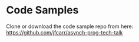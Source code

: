 # Code Samples

Clone or download the code sample repo from here: <https://github.com/jfcarr/asynch-prog-tech-talk>
